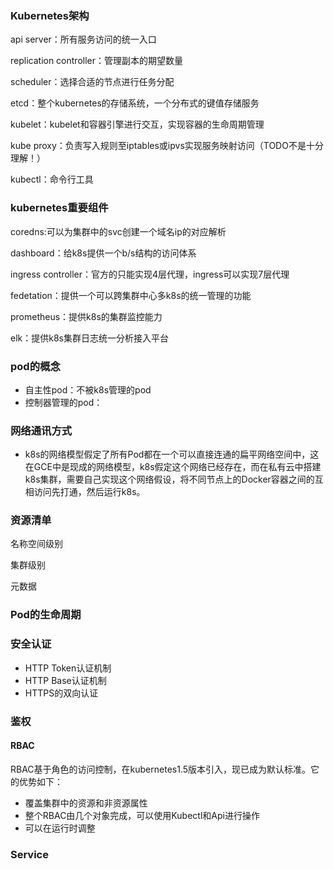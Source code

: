 ### Kubernetes架构

api server：所有服务访问的统一入口

replication controller：管理副本的期望数量

scheduler：选择合适的节点进行任务分配

etcd：整个kubernetes的存储系统，一个分布式的键值存储服务

kubelet：kubelet和容器引擎进行交互，实现容器的生命周期管理

kube proxy：负责写入规则至iptables或ipvs实现服务映射访问（TODO不是十分理解！）

kubectl：命令行工具

### kubernetes重要组件

coredns:可以为集群中的svc创建一个域名ip的对应解析

dashboard：给k8s提供一个b/s结构的访问体系

ingress controller：官方的只能实现4层代理，ingress可以实现7层代理

fedetation：提供一个可以跨集群中心多k8s的统一管理的功能

prometheus：提供k8s的集群监控能力

elk：提供k8s集群日志统一分析接入平台

### pod的概念

- 自主性pod：不被k8s管理的pod
- 控制器管理的pod：

### 网络通讯方式

- k8s的网络模型假定了所有Pod都在一个可以直接连通的扁平网络空间中，这在GCE中是现成的网络模型，k8s假定这个网络已经存在，而在私有云中搭建k8s集群，需要自己实现这个网络假设，将不同节点上的Docker容器之间的互相访问先打通，然后运行k8s。

### 资源清单

名称空间级别

集群级别

元数据

### Pod的生命周期

### 安全认证

- HTTP Token认证机制
- HTTP Base认证机制
- HTTPS的双向认证

### 鉴权

#### RBAC

RBAC基于角色的访问控制，在kubernetes1.5版本引入，现已成为默认标准。它的优势如下：

- 覆盖集群中的资源和非资源属性
- 整个RBAC由几个对象完成，可以使用Kubectl和Api进行操作
- 可以在运行时调整



### Service

